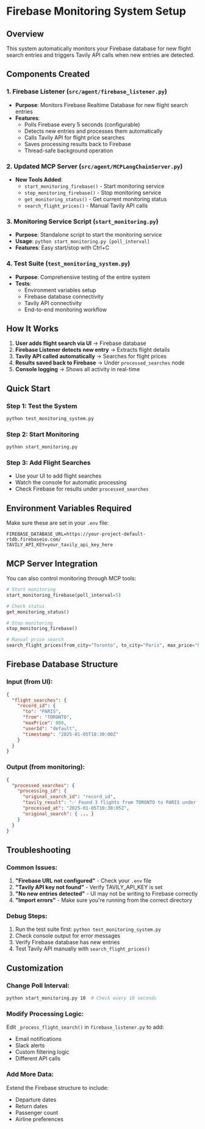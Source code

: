 # Firebase Monitoring System Setup

## Overview
This system automatically monitors your Firebase database for new flight search entries and triggers Tavily API calls when new entries are detected.

## Components Created

### 1. Firebase Listener (`src/agent/firebase_listener.py`)
- **Purpose**: Monitors Firebase Realtime Database for new flight search entries
- **Features**:
  - Polls Firebase every 5 seconds (configurable)
  - Detects new entries and processes them automatically
  - Calls Tavily API for flight price searches
  - Saves processing results back to Firebase
  - Thread-safe background operation

### 2. Updated MCP Server (`src/agent/MCPLangChainServer.py`)
- **New Tools Added**:
  - `start_monitoring_firebase()` - Start monitoring service
  - `stop_monitoring_firebase()` - Stop monitoring service  
  - `get_monitoring_status()` - Get current monitoring status
  - `search_flight_prices()` - Manual Tavily API calls

### 3. Monitoring Service Script (`start_monitoring.py`)
- **Purpose**: Standalone script to start the monitoring service
- **Usage**: `python start_monitoring.py [poll_interval]`
- **Features**: Easy start/stop with Ctrl+C

### 4. Test Suite (`test_monitoring_system.py`)
- **Purpose**: Comprehensive testing of the entire system
- **Tests**:
  - Environment variables setup
  - Firebase database connectivity
  - Tavily API connectivity
  - End-to-end monitoring workflow

## How It Works

1. **User adds flight search via UI** → Firebase database
2. **Firebase Listener detects new entry** → Extracts flight details
3. **Tavily API called automatically** → Searches for flight prices
4. **Results saved back to Firebase** → Under `processed_searches` node
5. **Console logging** → Shows all activity in real-time

## Quick Start

### Step 1: Test the System
```bash
python test_monitoring_system.py
```

### Step 2: Start Monitoring
```bash
python start_monitoring.py
```

### Step 3: Add Flight Searches
- Use your UI to add flight searches
- Watch the console for automatic processing
- Check Firebase for results under `processed_searches`

## Environment Variables Required

Make sure these are set in your `.env` file:
```
FIREBASE_DATABASE_URL=https://your-project-default-rtdb.firebaseio.com/
TAVILY_API_KEY=your_tavily_api_key_here
```

## MCP Server Integration

You can also control monitoring through MCP tools:

```python
# Start monitoring
start_monitoring_firebase(poll_interval=5)

# Check status
get_monitoring_status()

# Stop monitoring
stop_monitoring_firebase()

# Manual price search
search_flight_prices(from_city="Toronto", to_city="Paris", max_price="800")
```

## Firebase Database Structure

### Input (from UI):
```json
{
  "flight_searches": {
    "record_id": {
      "to": "PARIS",
      "from": "TORONTO", 
      "maxPrice": 800,
      "userId": "default",
      "timestamp": "2025-01-05T10:30:00Z"
    }
  }
}
```

### Output (from monitoring):
```json
{
  "processed_searches": {
    "processing_id": {
      "original_search_id": "record_id",
      "tavily_result": "✅ Found 3 flights from TORONTO to PARIS under $800...",
      "processed_at": "2025-01-05T10:30:05Z",
      "original_search": { ... }
    }
  }
}
```

## Troubleshooting

### Common Issues:
1. **"Firebase URL not configured"** - Check your `.env` file
2. **"Tavily API key not found"** - Verify TAVILY_API_KEY is set
3. **"No new entries detected"** - UI may not be writing to Firebase correctly
4. **"Import errors"** - Make sure you're running from the correct directory

### Debug Steps:
1. Run the test suite first: `python test_monitoring_system.py`
2. Check console output for error messages
3. Verify Firebase database has new entries
4. Test Tavily API manually with `search_flight_prices()`

## Customization

### Change Poll Interval:
```bash
python start_monitoring.py 10  # Check every 10 seconds
```

### Modify Processing Logic:
Edit `_process_flight_search()` in `firebase_listener.py` to add:
- Email notifications
- Slack alerts
- Custom filtering logic
- Different API calls

### Add More Data:
Extend the Firebase structure to include:
- Departure dates
- Return dates
- Passenger count
- Airline preferences
